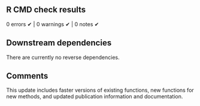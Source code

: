 ## R CMD check results

0 errors ✔ | 0 warnings ✔ | 0 notes ✔

## Downstream dependencies

There are currently no reverse dependencies. 

## Comments

This update includes faster versions of existing functions,
new functions for new methods, and updated publication information 
and documentation. 

